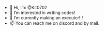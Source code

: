 - 👋 Hi, I’m @Kit0702
- 👀 I’m interested in writing codes!
- 🌱 I’m currently making an executor!!!
- 📫 You can reach me on discord and by mail.

<!---
Kit0702/Kit0702 is a ✨ special ✨ repository because its `README.md` (this file) appears on your GitHub profile.
You can click the Preview link to take a look at your changes.
--->
